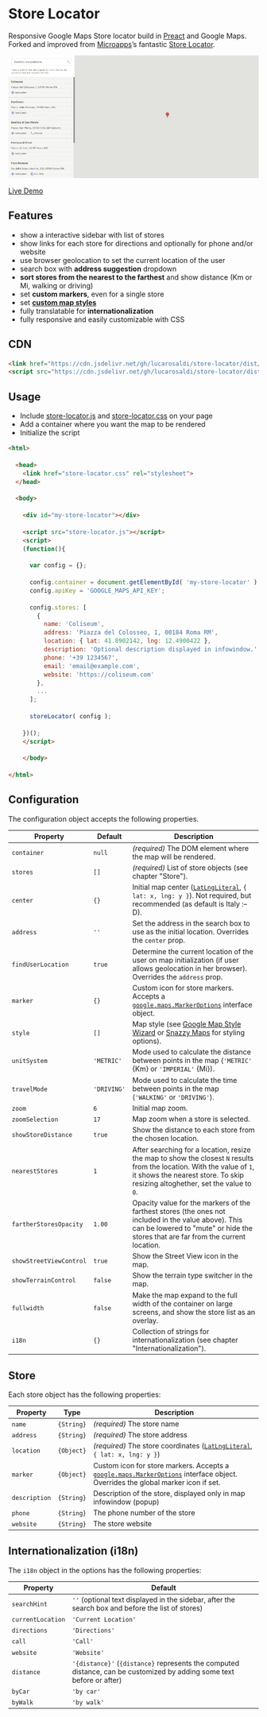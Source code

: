 # Store Locator

Responsive Google Maps Store locator build in [Preact](https://preactjs.com/) and Google Maps. Forked and improved from [Microapps](https://microapps.com/)’s fantastic [Store Locator](https://github.com/microapps/store-locator).

![Gif](docs/demo.gif?raw=true)

[Live Demo](https://lucarosaldi.github.io/store-locator/)



## Features

- show a interactive sidebar with list of stores
- show links for each store for directions and optionally for phone and/or website
- use browser geolocation to set the current location of the user
- search box with **address suggestion** dropdown
- **sort stores from the nearest to the farthest** and show distance (Km or Mi, walking or driving)
- set **custom markers**, even for a single store
- set **[custom map styles](https://mapstyle.withgoogle.com/)**
- fully translatable for **internationalization**
- fully responsive and easily customizable with CSS



## CDN

```html
<link href="https://cdn.jsdelivr.net/gh/lucarosaldi/store-locator/dist/store-locator.css" rel="stylesheet">
<script src="https://cdn.jsdelivr.net/gh/lucarosaldi/store-locator/dist/store-locator.js"></script>
```



## Usage

- Include [store-locator.js](/dist/store-locator.js?raw=true) and [store-locator.css](/dist/store-locator.css?raw=true) on your page
- Add a container where you want the map to be rendered
- Initialize the script


```html
<html>
  
  <head>
    <link href="store-locator.css" rel="stylesheet">
  </head>

  <body>
  
    <div id="my-store-locator"></div>

    <script src="store-locator.js"></script>
    <script>
    (function(){
      
      var config = {};

      config.container = document.getElementById( 'my-store-locator' );
      config.apiKey = 'GOOGLE_MAPS_API_KEY';

      config.stores: [
        {
          name: 'Coliseum',
          address: 'Piazza del Colosseo, 1, 00184 Roma RM',
          location: { lat: 41.8902142, lng: 12.4900422 },
          description: 'Optional description displayed in infowindow.',
          phone: '+39 1234567',
          email: 'email@example.com',
          website: 'https://coliseum.com'
        },
        ...
      ];

      storeLocator( config );
    
    })();
    </script>

	</body>

</html>
```



## Configuration

The configuration object accepts the following properties.

| Property                | Default     | Description                                                  |
| ----------------------- | ----------- | ------------------------------------------------------------ |
| `container`             | `null`      | *(required)* The DOM element where the map will be rendered. |
| `stores`                | `[]`        | *(required)* List of store objects (see chapter "Store").    |
| `center`                | `{}`        | Initial map center ([`LatLngLiteral`](https://developers.google.com/maps/documentation/javascript/reference/coordinates#LatLngLiteral), `{ lat: x, lng: y }`). Not required, but recommended (as default is Italy :–D). |
| `address`               | `''`        | Set the address in the search box to use as the initial location. Overrides the `center` prop. |
| `findUserLocation`      | `true`      | Determine the current location of the user on map initialization (if user allows geolocation in her browser). Overrides the `address` prop. |
| `marker`                | `{}`        | Custom icon for store markers. Accepts a [`google.maps.MarkerOptions`](https://developers.google.com/maps/documentation/javascript/reference/marker#MarkerOptions) interface object. |
| `style`                 | `[]`        | Map style (see [Google Map Style Wizard](https://mapstyle.withgoogle.com/) or [Snazzy Maps](https://snazzymaps.com/) for styling options). |
| `unitSystem`            | `'METRIC'`  | Mode used to calculate the distance between points in the map (`'METRIC'` {Km} or `'IMPERIAL'` {Mi}). |
| `travelMode`            | `'DRIVING'` | Mode used to calculate the time between points in the map (`'WALKING'` or `'DRIVING'`). |
| `zoom`                  | `6`         | Initial map zoom.                                            |
| `zoomSelection`         | `17`        | Map zoom when a store is selected.                           |
| `showStoreDistance`     | `true`      | Show the distance to each store from the chosen location.    |
| `nearestStores`         | `1`         | After searching for a location, resize the map to show the closest `N` results from the location. With the value of `1`, it shows the nearest store. To skip resizing altoghether, set the value to `0`. |
| `fartherStoresOpacity`  | `1.00`      | Opacity value for the markers of the farthest stores (the ones not included in the value above). This can be lowered to "mute" or hide the stores that are far from the current location. |
| `showStreetViewControl` | `true`      | Show the Street View icon in the map.                        |
| `showTerrainControl`    | `false`     | Show the terrain type switcher in the map.                   |
| `fullwidth`             | `false`     | Make the map expand to the full width of the container on large screens, and show the store list as an overlay. |
| `i18n`                  | `{}`        | Collection of strings for internationalization (see chapter "Internationalization"). |



## Store

Each store object has the following properties:

| Property      | Type       | Description                                                  |
| ------------- | ---------- | ------------------------------------------------------------ |
| `name`        | `{String}` | *(required)* The store name                                  |
| `address`     | `{String}` | *(required)* The store address                               |
| `location`    | `{Object}` | *(required)* The store coordinates ([`LatLngLiteral`](https://developers.google.com/maps/documentation/javascript/reference/coordinates#LatLngLiteral), `{ lat: x, lng: y }`) |
| `marker`      | `{Object}` | Custom icon for store markers. Accepts a [`google.maps.MarkerOptions`](https://developers.google.com/maps/documentation/javascript/reference/marker#MarkerOptions) interface object. Overrides the global marker icon if set. |
| `description` | `{String}` | Description of the store, displayed only in map infowindow (popup) |
| `phone`       | `{String}` | The phone number of the store                                |
| `website`     | `{String}` | The store website                                            |



## Internationalization (i18n)

The `i18n` object in the options has the following properties:

| Property          | Default                                                      |
| ----------------- | ------------------------------------------------------------ |
| `searchHint`      | `''` (optional text displayed in the sidebar, after the search box and before the list of stores) |
| `currentLocation` | `'Current Location'`                                         |
| `directions`      | `'Directions'`                                               |
| `call`            | `'Call'`                                                     |
| `website`         | `'Website'`                                                  |
| `distance`        | `'{distance}'` (`{distance}` represents the computed distance, can be customized by adding some text before or after) |
| `byCar`           | `'by car'`                                                   |
| `byWalk`          | `'by walk'`                                                  |